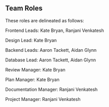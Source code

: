 ## Team Roles
These roles are delineated as follows:

Frontend Leads: Kate Bryan, Ranjani Venkatesh

Design Lead: Kate Bryan

Backend Leads: Aaron Tackett, Aidan Glynn

Database Lead: Aaron Tackett, Aidan Glynn

Review Manager: Kate Bryan

Plan Manager: Kate Bryan

Documentation Manager: Ranjani Venkatesh

Project Manager: Ranjani Venkatesh

